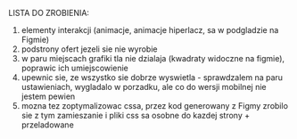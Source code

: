 LISTA DO ZROBIENIA:
1. elementy interakcji (animacje, animacje hiperlacz, sa w podgladzie na Figmie)
2. podstrony ofert jezeli sie nie wyrobie
3. w paru miejscach grafiki tla nie dzialaja (kwadraty widoczne na figmie), poprawic ich umiejscowienie
4. upewnic sie, ze wszystko sie dobrze wyswietla - sprawdzalem na paru ustawieniach, wygladalo w porzadku, ale co do wersji mobilnej nie jestem pewien
5. mozna tez zoptymalizowac cssa, przez kod generowany z Figmy zrobilo sie z tym zamieszanie i pliki css sa osobne do kazdej strony + przeladowane
